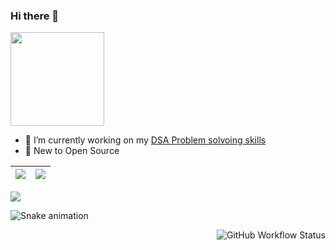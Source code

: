 ### Hi there 👋 
<img  src="https://media.giphy.com/media/ITacRy2zH4vMQ/giphy.gif" width="150">
<!--![Alt Text](https://media.giphy.com/media/ITacRy2zH4vMQ/giphy.gif)-->


- 🔭 I’m currently working on my [DSA Problem solvoing skills](https://github.com/Ashwin-exe/DSA-problem-solving)
- 🌱 New to Open Source
<!--- - 👯 I’m looking to collaborate on ...
- 🤔 I’m looking for help with ...
- 💬 Ask me about ...
- 😄 Pronouns: ...
- ⚡ Fun fact: ....
- 📫 How to reach me: --->
<!-- <h3 align ="center">Find me on</h3>
<br/>
<p align="center">
<br/>
<a href="https://twitter.com/ashwinnair0007">
  <img alt="guilyx | Twitter" width="35px" src="https://image.flaticon.com/icons/svg/2111/2111703.svg" />
</a>
<a href="https://www.linkedin.com/in/ashwin-nair-64ab25159/">
  <img alt="guilyx's LinkdeIN" width="35px" src="https://image.flaticon.com/icons/svg/2111/2111465.svg" />
</a>
<a href="https://www.instagram.com/ashwinn.exe/">
  <img alt="guilyx's Instagram" width="35px" src="https://image.flaticon.com/icons/svg/2111/2111421.svg" />
</a>
</p>

<h3 align ="center">Tech Stack</h3>

<p align="center">
	<img width="5%" style="padding:5px" src="https://img.icons8.com/color/144/000000/java-coffee-cup-logo.png"/>
<!-- 	<img width="10%" style="padding:5px" src="https://img.icons8.com/color/144/000000/python.png"/>
	<img width="10%" style="padding:5px" src="https://img.icons8.com/color/144/000000/javascript.png"/> -->
<!--   <img width="5%" style="padding:5px" src="https://miro.medium.com/max/500/1*ilC2Aqp5sZd1wi0CopD1Hw.png"/>
  <img width="5%" style="padding:5px" src="https://media.giphy.com/media/efmcjFrDm4RQ4j9N5i/giphy.gif"/>
  <img width="5%" style="padding:5px" src="https://media.giphy.com/media/Y4bzv6DYbYzy8jDnoW/giphy.gif"/>
<!--   <img width="10%" style="padding:10px" src="https://upload.wikimedia.org/wikipedia/commons/d/d5/IntelliJ_IDEA_Logo.svg"/>
  <img width="10%" style="padding:10px" src="https://upload.wikimedia.org/wikipedia/commons/9/98/WordPress_blue_logo.svg"/> -->
 
</p>



<!-- ![Top Langs](https://github-readme-stats.vercel.app/api/top-langs/?username=Ashwin-exe) -->

|<img src="https://github-readme-stats.vercel.app/api?username=Ashwin-exe&title_color=DD053B&icon_color=DD053B&text_color=F8F8F8&bg_color=1D252C&show_icons=true"/>|<img src="https://github-readme-streak-stats.herokuapp.com?user=Ashwin-exe&theme=dracula&hide_border=true&date_format=M%20j%5B%2C%20Y%5D&fire=DD053B&sideLabels=FFFFFF&border=000000&stroke=FFFFFF&ring=C00433D9&currStreakLabel=FFFFFF&sideNums=0DC22E&currStreakNum=88F8B2&background=1D252C"/>|
|---|---|

<img src="https://activity-graph.herokuapp.com/graph?username=Ashwin-exe&theme=github" />



![Snake animation](https://raw.githubusercontent.com/Ashwin-exe/Ashwin-exe/output/github-contribution-grid-snake.svg)

<img alt="GitHub Workflow Status" src="https://img.shields.io/github/workflow/status/arnabsen1729/arnabsen1729/Build%20README?style=for-the-badge" align="right">
<!-- TO-DO's
//sorting visualizer
